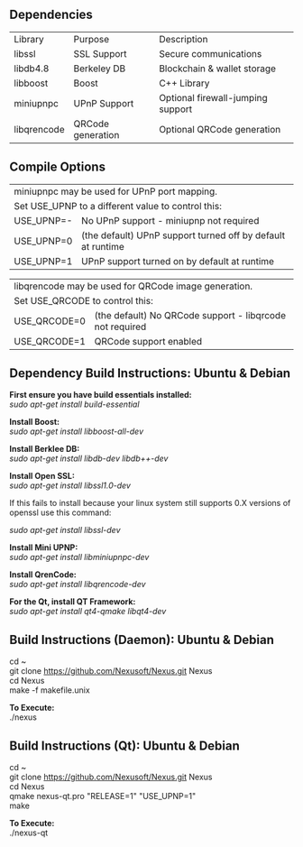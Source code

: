 <h2>Dependencies</h2>

<table>
<tr><td>Library</td><td>Purpose</td><td>Description</td></tr>
<tr><td>libssl</td><td>SSL Support</td><td>Secure communications</td></tr>
<tr><td>libdb4.8</td><td>Berkeley DB</td><td>Blockchain & wallet storage</td></tr>
<tr><td>libboost</td><td>Boost</td><td>C++ Library</td></tr>
<tr><td>miniupnpc</td><td>UPnP Support</td><td>Optional firewall-jumping support</td></tr>
<tr><td>libqrencode</td><td>QRCode generation</td><td>Optional QRCode generation</td></tr>
</table>


<h2>Compile Options</h3>

<table>
<tr><td colspan="2">miniupnpc may be used for UPnP port mapping.</td></tr>
<tr><td colspan="2">Set USE_UPNP to a different value to control this:</td></tr>
<tr><td>USE_UPNP=-</td><td>No UPnP support - miniupnp not required</td></tr>
<tr><td>USE_UPNP=0</td><td>(the default) UPnP support turned off by default at runtime</td></tr>
<tr><td>USE_UPNP=1</td><td>UPnP support turned on by default at runtime</td></tr>
</table>

<table>
<tr><td colspan="2">libqrencode may be used for QRCode image generation.</td></tr>
<tr><td colspan="2">Set USE_QRCODE to control this:</td></tr>
<tr><td>USE_QRCODE=0</td><td>(the default) No QRCode support - libqrcode not required</td></tr>
<tr><td>USE_QRCODE=1</td><td>QRCode support enabled</td></tr>
</table>
 
<h2>Dependency Build Instructions: Ubuntu & Debian</h2>

<b>First ensure you have build essentials installed:</b><br>
<i>sudo apt-get install build-essential</i>

<b>Install Boost:</b><br>
<i>sudo apt-get install libboost-all-dev</i>

<b>Install Berklee DB:</b><br>
<i>sudo apt-get install libdb-dev libdb++-dev</i>

<b>Install Open SSL:</b><br>
<i>sudo apt-get install libssl1.0-dev</i>

If this fails to install because your linux system still supports 0.X versions of openssl use this command:

<i>sudo apt-get install libssl-dev</i>

<b>Install Mini UPNP:</b><br>
<i>sudo apt-get install libminiupnpc-dev</i>

<b>Install QrenCode:</b><br>
<i>sudo apt-get install libqrencode-dev</i>

<b>For the Qt, install QT Framework:</b><br>
<i>sudo apt-get install qt4-qmake libqt4-dev</i>

<h2>Build Instructions (Daemon): Ubuntu & Debian</h2>

cd ~<br>
git clone https://github.com/Nexusoft/Nexus.git Nexus<br>
cd Nexus<br>
make -f makefile.unix<br>

<b>To Execute:</b><br>
./nexus


<h2>Build Instructions (Qt): Ubuntu & Debian</h2>

cd ~<br>
git clone https://github.com/Nexusoft/Nexus.git Nexus<br>
cd Nexus<br>
qmake nexus-qt.pro "RELEASE=1" "USE_UPNP=1"<br>
make<br>

<b>To Execute:</b><br>
./nexus-qt

